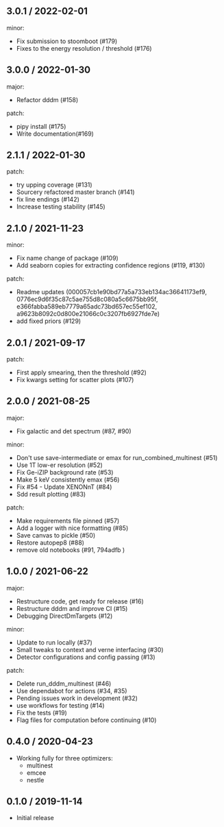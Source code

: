 3.0.1 / 2022-02-01
------------------
minor:
- Fix submission to stoomboot (#179)
- Fixes to the energy resolution / threshold (#176)


3.0.0 / 2022-01-30
------------------
major:

- Refactor dddm (#158)

patch:

- pipy install (#175)
- Write documentation(#169)

2.1.1 / 2022-01-30
------------------
patch:

- try upping coverage (#131)
- Sourcery refactored master branch (#141)
- fix line endings (#142)
- Increase testing stability (#145)

2.1.0 / 2021-11-23
------------------
minor:

- Fix name change of package (#109)
- Add seaborn copies for extracting confidence regions (#119, #130)

patch:

- Readme updates (000057cb1e90bd77a5a733eb134ac36641173ef9,
  0776ec9d6f35c87c5ae755d8c080a5c6675bb95f, e366fabba589eb7779a65adc73bd657ec55ef102,
  a9623b8092c0d800e21066c0c3207fb6927fde7e)
- add fixed priors (#129)

2.0.1 / 2021-09-17
------------------
patch:

- First apply smearing, then the threshold (#92)
- Fix kwargs setting for scatter plots (#107)

2.0.0 / 2021-08-25
------------------
major:

- Fix galactic and det spectrum (#87, #90)

minor:

- Don't use save-intermediate or emax for run_combined_multinest (#51)
- Use 1T low-er resolution (#52)
- Fix Ge-iZIP background rate (#53)
- Make 5 keV consistently emax (#56)
- Fix #54 - Update XENONnT (#84)
- Sdd result plotting (#83)

patch:

- Make requirements file pinned (#57)
- Add a logger with nice formatting (#85)
- Save canvas to pickle (#50)
- Restore autopep8 (#88)
- remove old notebooks (#91, 794adfb )

1.0.0 / 2021-06-22
------------------
major:

- Restructure code, get ready for release (#16)
- Restructure dddm and improve CI (#15)
- Debugging DirectDmTargets (#12)

minor:

- Update to run locally (#37)
- Small tweaks to context and verne interfacing (#30)
- Detector configurations and config passing (#13)

patch:

- Delete run_dddm_multinest (#46)
- Use dependabot for actions (#34, #35)
- Pending issues work in development (#32)
- use workflows for testing (#14)
- Fix the tests (#19)
- Flag files for computation before continuing (#10)

0.4.0 / 2020-04-23
------------------

- Working fully for three optimizers:
    - multinest
    - emcee
    - nestle

0.1.0 / 2019-11-14
------------------

- Initial release
